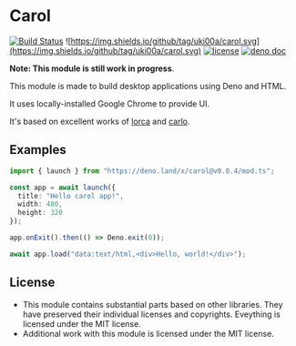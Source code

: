 # Carol

[![Build Status](https://github.com/uki00a/carol/workflows/CI/badge.svg)](https://github.com/uki00a/carol/actions)
![https://img.shields.io/github/tag/uki00a/carol.svg](https://img.shields.io/github/tag/uki00a/carol.svg)
[![license](https://img.shields.io/github/license/uki00a/carol.svg)](https://github.com/uki00a/carol)
[![deno doc](https://doc.deno.land/badge.svg)](https://doc.deno.land/https/deno.land/x/carol/mod.ts)

**Note: This module is still work in progress**.

This module is made to build desktop applications using Deno and HTML.

It uses locally-installed Google Chrome to provide UI.

It's based on excellent works of [lorca](https://github.com/zserge/lorca) and [carlo](https://github.com/GoogleChromeLabs/carlo).

## Examples

```typescript
import { launch } from "https://deno.land/x/carol@v0.0.4/mod.ts";

const app = await launch({
  title: "Hello carol app!",
  width: 480,
  height: 320
});

app.onExit().then(() => Deno.exit(0));

await app.load("data:text/html,<div>Hello, world!</div>");
```

## License

- This module contains substantial parts based on other libraries. They have preserved their individual licenses and copyrights. Eveything is licensed under the MIT license.
- Additional work with this module is licensed under the MIT license.